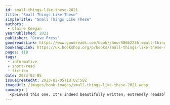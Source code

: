 ```yaml
---
id: small-things-like-these-2021
title: "Small Things Like These"
simpleTitle: "Small Things Like These"
authors: 
 - Claire Keegan
yearPublished: 2021
publisher: "Grove Press"
goodreadsLink: https://www.goodreads.com/book/show/58662236-small-things-like-these
bookshopLink: https://uk.bookshop.org/p/books/small-things-like-these-shortlisted-for-the-booker-prize-2022-claire-keegan/6161216
pages: 118
tags: 
 - informative 
 - short-read 
 - fiction
date: 2023-02-05
issueCreatedAt: 2023-02-05T18:02:58Z
imageUrl: /images/book-images/small-things-like-these-2021.webp
summary: | 
  <p>Loved this one. It's indeed beautifully written; extremely readable and interesting. It has a softness, and I really enjoyed my time with this one :) Also nice to learn some Irish words and culture!</p>
---
```


